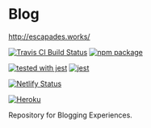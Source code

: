 # Blog
http://escapades.works/

[![Travis CI Build Status](https://travis-ci.org/gatsbyjs/gatsby.svg?branch=master)](https://travis-ci.org/gatsbyjs/gatsby)
[![npm package](https://img.shields.io/npm/v/gatsby.svg?style=flat-square)](https://www.npmjs.org/package/gatsby)

[![tested with jest](https://img.shields.io/badge/tested_with-jest-99424f.svg)](https://github.com/facebook/jest) [![jest](https://jestjs.io/img/jest-badge.svg)](https://github.com/facebook/jest)

[![Netlify Status](https://api.netlify.com/api/v1/badges/d0595e03-4f17-4b27-bab8-b5037ab16f63/deploy-status)](https://app.netlify.com/sites/escapades/deploys)

[![Heroku](http://heroku-badge.herokuapp.com/?app=agile-plateau-31969&style=flat)](https://agile-plateau-31969.herokuapp.com)

Repository for Blogging Experiences.
